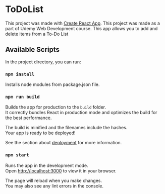 # ToDoList

This project was made with [Create React App](https://github.com/facebook/create-react-app).
This project was made as a part of Udemy Web Development course.
This app allows you to add and delete items from a To-Do List 

## Available Scripts

In the project directory, you can run:

### `npm install`

Installs node modules from package.json file.

### `npm run build`

Builds the app for production to the `build` folder.\
It correctly bundles React in production mode and optimizes the build for the best performance.

The build is minified and the filenames include the hashes.\
Your app is ready to be deployed!

See the section about [deployment](https://facebook.github.io/create-react-app/docs/deployment) for more information.

### `npm start`

Runs the app in the development mode.\
Open [http://localhost:3000](http://localhost:3000) to view it in your browser.

The page will reload when you make changes.\
You may also see any lint errors in the console.